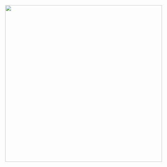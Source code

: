 <img src="https://scontent.cdninstagram.com/v/t51.2885-15/115927748_3304177459645352_2349138878060525255_n.jpg?_nc_cat=109&_nc_sid=8ae9d6&_nc_eui2=AeEw1GAs1bQdnzZ_ZFpXIFOAIDsajIGMvk4gOxqMgYy-TuDx5Ra4sGvTFTJnzunlg9UOLUwQMvqjAQvFrTAZWSs1&_nc_ohc=gbMR9llPsrYAX-GsIas&_nc_ht=scontent.cdninstagram.com&oh=5dfd073d65ef1d32503c1973b4429ea9&oe=5F47610A" width="500">